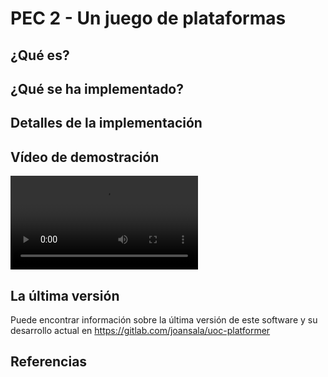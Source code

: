 PEC 2 - Un juego de plataformas
===============================

¿Qué es?
--------

¿Qué se ha implementado?
------------------------

Detalles de la implementación
-----------------------------

Vídeo de demostración
---------------------

![Demo](Resources/demo.webm)

La última versión
-----------------

Puede encontrar información sobre la última versión de este software y su
desarrollo actual en https://gitlab.com/joansala/uoc-platformer

Referencias
-----------
